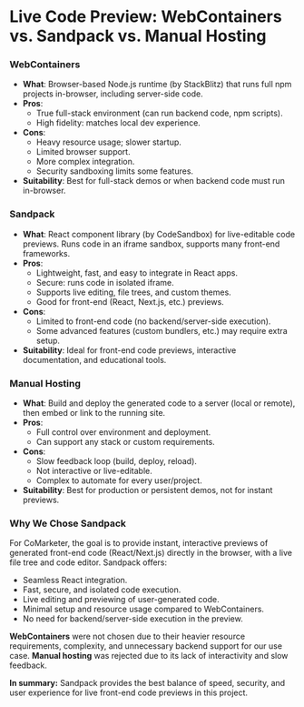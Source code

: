# Live Code Preview: WebContainers vs. Sandpack vs. Manual Hosting

### WebContainers
- **What**: Browser-based Node.js runtime (by StackBlitz) that runs full npm projects in-browser, including server-side code.
- **Pros**:
  - True full-stack environment (can run backend code, npm scripts).
  - High fidelity: matches local dev experience.
- **Cons**:
  - Heavy resource usage; slower startup.
  - Limited browser support.
  - More complex integration.
  - Security sandboxing limits some features.
- **Suitability**: Best for full-stack demos or when backend code must run in-browser.

### Sandpack
- **What**: React component library (by CodeSandbox) for live-editable code previews. Runs code in an iframe sandbox, supports many front-end frameworks.
- **Pros**:
  - Lightweight, fast, and easy to integrate in React apps.
  - Secure: runs code in isolated iframe.
  - Supports live editing, file trees, and custom themes.
  - Good for front-end (React, Next.js, etc.) previews.
- **Cons**:
  - Limited to front-end code (no backend/server-side execution).
  - Some advanced features (custom bundlers, etc.) may require extra setup.
- **Suitability**: Ideal for front-end code previews, interactive documentation, and educational tools.

### Manual Hosting
- **What**: Build and deploy the generated code to a server (local or remote), then embed or link to the running site.
- **Pros**:
  - Full control over environment and deployment.
  - Can support any stack or custom requirements.
- **Cons**:
  - Slow feedback loop (build, deploy, reload).
  - Not interactive or live-editable.
  - Complex to automate for every user/project.
- **Suitability**: Best for production or persistent demos, not for instant previews.

### Why We Chose Sandpack
For CoMarketer, the goal is to provide instant, interactive previews of generated front-end code (React/Next.js) directly in the browser, with a live file tree and code editor. Sandpack offers:
- Seamless React integration.
- Fast, secure, and isolated code execution.
- Live editing and previewing of user-generated code.
- Minimal setup and resource usage compared to WebContainers.
- No need for backend/server-side execution in the preview.

**WebContainers** were not chosen due to their heavier resource requirements, complexity, and unnecessary backend support for our use case. **Manual hosting** was rejected due to its lack of interactivity and slow feedback.

**In summary:** Sandpack provides the best balance of speed, security, and user experience for live front-end code previews in this project. 